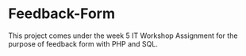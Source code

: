 # Feedback-Form
This project comes under the week 5 IT Workshop Assignment for the purpose of feedback form with PHP and SQL.
